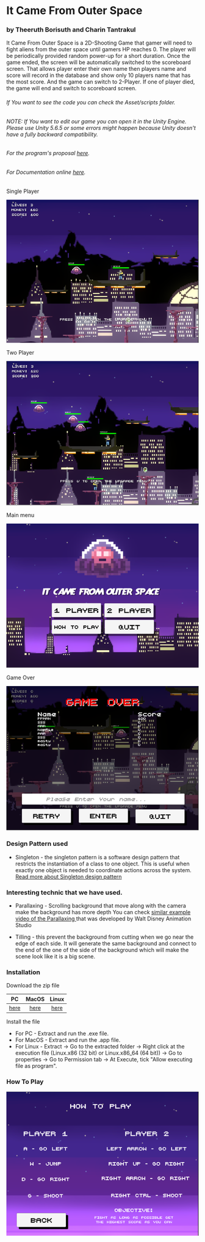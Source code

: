 # It Came From Outer Space
### by Theeruth Borisuth and Charin Tantrakul
It Came From Outer Space is a 2D-Shooting Game that gamer will need to fight aliens from the outer space until gamers HP reaches 0. The player will be periodically provided random power-up for a short duration. Once the game ended, the screen will be automatically switched to the scoreboard screen. That allows player enter their own name then players name and score will record in the database and show only 10 players name that has the most score. And the game can switch to 2-Player. If one of player died, the game will end and switch to scoreboard screen.

###### If You want to see the code you can check the Asset/scripts folder.

###### NOTE: If You want to edit our game you can open it in the Unity Engine. Please use Unity 5.6.5 or some errors might happen because Unity doesn't have a fully backward compatibility.



###### For the program's proposal [here](https://docs.google.com/document/d/1Yl1HFMUCixDSfxFESuwKqbjIp_hejp6r78KKKTdeAxc/edit).

###### For Documentation online [here](https://masty123.github.io/ItCameFromOuterSpace/).

Single Player

![GUI](ImagePreview/SinglePlayer.PNG)

Two Player

![GUI](ImagePreview/TwoPlayer.PNG)

Main menu

![GUI](ImagePreview/MainMenupreview2.PNG)

Game Over

![GUI](ImagePreview/GameOver.PNG)

### Design Pattern used
- Singleton - the singleton pattern is a software design pattern that restricts the instantiation of a class to one object. This is useful when exactly one object is needed to coordinate actions across the system. [Read more about Singleton design pattern](https://en.wikipedia.org/wiki/Singleton_pattern)

### Interesting technic that we have used.
- Parallaxing - Scrolling background that move along with the camera make the background has more depth You can check [similar example video of the Parallaxing ](https://www.youtube.com/watch?v=YdHTlUGN1zw&t=182s) that was developed by Walt Disney Animation Studio

- Tilling - this prevent the background from cutting when we go near the edge of each side. It will generate the same background and connect to the end of the one of the side of the background which will make the scene look like it is a big scene.


### Installation
Download the zip file

| PC | MacOS |Linux|
|:----------------:|:-----------:|:-----------:|
|[here](https://github.com/masty123/ItCameFromOuterSpace/blob/master/RunnableZip/PC.zip)         |[here](https://github.com/masty123/ItCameFromOuterSpace/blob/master/RunnableZip/Mac.zip)   |[here](https://github.com/masty123/ItCameFromOuterSpace/blob/master/RunnableZip/Linux.zip)|

 Install the file
 - For PC -  Extract and run the .exe file.
 - For MacOS - Extract and run the .app file.
 - For Linux - Extract -> Go to the extracted folder -> Right click at the execution file (Linux.x86 (32 bit) or Linux.x86_64 (64 bit)) -> Go to properties -> Go to Permission tab -> At Execute, tick "Allow executing file as program".




### How To Play
![GUI](ImagePreview/HowToPlay.PNG)
